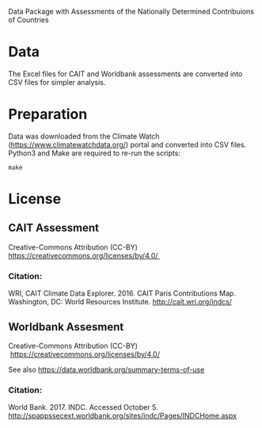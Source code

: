 Data Package with Assessments of the Nationally Determined Contribuions of
Countries

# Data

The Excel files for CAIT and Worldbank assessments are converted into CSV files
for simpler analysis.


# Preparation

Data was downloaded from the Climate Watch (https://www.climatewatchdata.org/)
portal and converted into CSV files.
Python3 and Make are required to re-run the scripts:

    make


# License

## CAIT Assessment

Creative-Commons Attribution (CC-BY) https://creativecommons.org/licenses/by/4.0/ 

### Citation:

WRI, CAIT Climate Data Explorer. 2016. CAIT Paris Contributions Map. Washington, DC: World Resources Institute. http://cait.wri.org/indcs/

## Worldbank Assesment

Creative-Commons Attribution (CC-BY)  https://creativecommons.org/licenses/by/4.0/

See also https://data.worldbank.org/summary-terms-of-use

### Citation:

World Bank. 2017. INDC. Accessed October 5. http://spappssecext.worldbank.org/sites/indc/Pages/INDCHome.aspx
